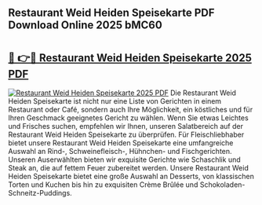 ## Restaurant Weid Heiden Speisekarte PDF Download Online 2025 bMC60

# <h2><a href="http://gc6zm6v.nevu.top/?p=Restaurant+Weid+Heiden+Speisekarte">🔗 👉🔴 Restaurant Weid Heiden Speisekarte 2025 PDF</a></h2>

[![Restaurant Weid Heiden Speisekarte 2025 PDF](https://i.imgur.com/dBaPXMq.png)](http://gc6zm6v.nevu.top/?p=Restaurant+Weid+Heiden+Speisekarte)
Die Restaurant Weid Heiden Speisekarte ist nicht nur eine Liste von Gerichten in einem Restaurant oder Café, sondern auch Ihre Möglichkeit, ein köstliches und für Ihren Geschmack geeignetes Gericht zu wählen. Wenn Sie etwas Leichtes und Frisches suchen, empfehlen wir Ihnen, unseren Salatbereich auf der Restaurant Weid Heiden Speisekarte zu überprüfen. Für Fleischliebhaber bietet unsere Restaurant Weid Heiden Speisekarte eine umfangreiche Auswahl an Rind-, Schweinefleisch-, Hühnchen- und Fischgerichten. Unseren Auserwählten bieten wir exquisite Gerichte wie Schaschlik und Steak an, die auf fettem Feuer zubereitet werden. Unsere Restaurant Weid Heiden Speisekarte bietet eine große Auswahl an Desserts, von klassischen Torten und Kuchen bis hin zu exquisiten Crème Brûlée und Schokoladen-Schneitz-Puddings.
